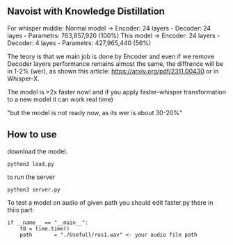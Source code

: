 ## Navoist with Knowledge Distillation

For whisper middle:
Normal model -> Encoder: 24 layers  -  Decoder: 24 layes - Parametrs: 763,857,920 (100%)
This model   -> Encoder: 24 layers  -  Decoder: 4  layes - Parametrs: 427,965,440 (56%)

The teory is that we main job is done by Encoder and even if we remove Decoder layers performance remains almost the same,
the diffrence will be in 1-2% (wer), as shown this article: https://arxiv.org/pdf/2311.00430 or in Whisper-X.

The model is >2x faster now! and if you apply faster-whisper transformation to a new model it can work real time)

"but the model is not ready now, as its wer is about 30-20%"

## How to use 

download the model.
```
python3 load.py
```

to run the server
```
python3 server.py
```

To test a model on audio of given path
you should edit faster.py there in thiis part:
```
if __name__ == "__main__":
    t0 = time.time()
    path       = "./Usefull/rus1.wav" <- your audio file path
```
